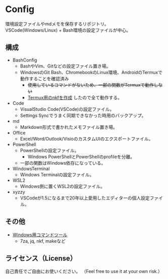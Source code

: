 # Config
環境設定ファイルやmdメモを保存するリポジトリ。\
VSCode(Windows/Linux) + Bash環境の設定ファイルが中心。

## 構成
- BashConfig
  - BashやVim、Gitなどの設定ファイル置き場。
  - WindowsのGit Bash、ChromebookのLinux環境、AndroidのTermuxで動作することを確認済み
    - ~~使用しているコマンドがないため、一部の関数がTermuxで動作しない~~
    - [Termux用のnkfを作成](https://github.com/tsu-kunn/nkf/releases/tag/v2_1_5_Termux) したので全て動作する。
- Code
  - VisualStudio Code(VSCode)の設定ファイル。
  - Settings Syncでうまく同期できなかった時用のバックアップ。
- md
  - Markdown形式で書かれたメモファイル置き場。
- Office
  - Excel/Word/Outlook/VisioのカスタムUIのエクスポートファイル。
- PowerShell
  - PowerShellの設定ファイル。
    - Windows PowerShellとPowerShellのprofileを分離。
  - 一部の関数はWindows依存になっている。
- WindowsTerminal
  - Windows Terminalの設定ファイル。
- WSL2
  - Windows側に置くWSL2の設定ファイル。
- xyzzy
  - VSCodeが1.5になるまで20年以上愛用したエディターの個人設定ファイル。 

## その他
- [Windows用コマンドツール](https://drive.google.com/file/d/1hOZdNA-IgRVNrovc1QxtD4_bAVy8V_yj/view?usp=sharing)
  - 7za, jq, nkf, makeなど

## ライセンス（License）
自己責任でご自由にお使いください。
（Feel free to use it at your own risk.）
